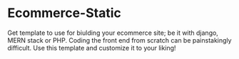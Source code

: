 # Ecommerce-Static
Get template to use for biulding your ecommerce site; be it with django, MERN stack or PHP. Coding the front end from scratch can be painstakingly difficult. Use this template and customize it to your liking!
